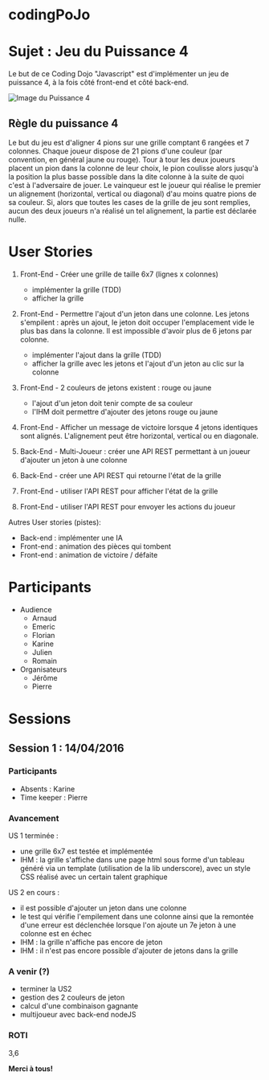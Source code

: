 # codingPoJo

# Sujet : Jeu du Puissance 4

Le but de ce Coding Dojo "Javascript" est d'implémenter un jeu de puissance 4, à la fois côté front-end et côté back-end.

![Image du Puissance 4](https://upload.wikimedia.org/wikipedia/commons/thumb/d/dc/Puissance4_01.svg/langfr-220px-Puissance4_01.svg.png)

## Règle du puissance 4

Le but du jeu est d'aligner 4 pions sur une grille comptant 6 rangées et 7 colonnes.
Chaque joueur dispose de 21 pions d'une couleur (par convention, en général jaune ou rouge).
Tour à tour les deux joueurs placent un pion dans la colonne de leur choix, le pion coulisse alors jusqu'à la position la plus basse possible dans la dite colonne à la suite de quoi c'est à l'adversaire de jouer. Le vainqueur est le joueur qui réalise le premier un alignement (horizontal, vertical ou diagonal) d'au moins quatre pions de sa couleur.
Si, alors que toutes les cases de la grille de jeu sont remplies, aucun des deux joueurs n'a réalisé un tel alignement, la partie est déclarée nulle.


# User Stories

1. Front-End - Créer une grille de taille 6x7 (lignes x colonnes)
    * implémenter la grille (TDD)
    * afficher la grille

2. Front-End - Permettre l'ajout d'un jeton dans une colonne. Les jetons s'empilent : après un ajout, le jeton doit occuper l'emplacement vide le plus bas dans la colonne. Il est impossible d'avoir plus de 6 jetons par colonne.
    * implémenter l'ajout dans la grille (TDD)
    * afficher la grille avec les jetons et l'ajout d'un jeton au clic sur la colonne

3. Front-End - 2 couleurs de jetons existent : rouge ou jaune
    * l'ajout d'un jeton doit tenir compte de sa couleur
    * l'IHM doit permettre d'ajouter des jetons rouge ou jaune

4. Front-End - Afficher un message de victoire lorsque 4 jetons identiques sont alignés. L'alignement peut être horizontal, vertical ou en diagonale.

5. Back-End - Multi-Joueur : créer une API REST permettant à un joueur d'ajouter un jeton à une colonne

6. Back-End - créer une API REST qui retourne l'état de la grille

7. Front-End - utiliser l'API REST pour afficher l'état de la grille

8. Front-End - utiliser l'API REST pour envoyer les actions du joueur



Autres User stories (pistes):
* Back-end : implémenter une IA
* Front-end : animation des pièces qui tombent
* Front-end : animation de victoire / défaite

# Participants

* Audience
  * Arnaud
  * Emeric
  * Florian
  * Karine
  * Julien
  * Romain
* Organisateurs
  * Jérôme
  * Pierre



# Sessions



## Session 1 : 14/04/2016

### Participants
* Absents : Karine
* Time keeper : Pierre

### Avancement
US 1 terminée :
* une grille 6x7 est testée et implémentée
* IHM : la grille s'affiche dans une page html sous forme d'un tableau généré via un template (utilisation de la lib underscore), avec un style CSS réalisé avec un certain talent graphique

US 2 en cours :
* il est possible d'ajouter un jeton dans une colonne
* le test qui vérifie l'empilement dans une colonne ainsi que la remontée d'une erreur est déclenchée lorsque l'on ajoute un 7e jeton à une colonne est en échec
* IHM : la grille n'affiche pas encore de jeton
* IHM : il n'est pas encore possible d'ajouter de jetons dans la grille

### A venir (?)
* terminer la US2
* gestion des 2 couleurs de jeton
* calcul d'une combinaison gagnante
* multijoueur avec back-end nodeJS

### ROTI
3,6



**Merci à tous!**


